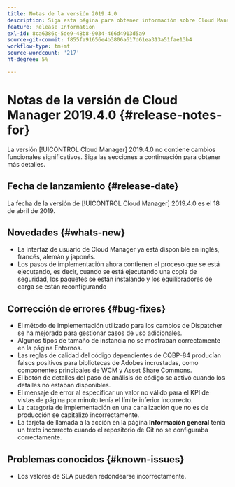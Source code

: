 ```yaml
---
title: Notas de la versión 2019.4.0
description: Siga esta página para obtener información sobre Cloud Manager 2019.4.0.
feature: Release Information
exl-id: 8ca6386c-5de9-48b8-9034-466d4913d5a9
source-git-commit: f855fa91656e4b3806a617d61ea313a51fae13b4
workflow-type: tm+mt
source-wordcount: '217'
ht-degree: 5%

---
```


# Notas de la versión de Cloud Manager 2019.4.0 {#release-notes-for}

La versión [!UICONTROL Cloud Manager] 2019.4.0 no contiene cambios funcionales significativos. Siga las secciones a continuación para obtener más detalles.

## Fecha de lanzamiento {#release-date}

La fecha de la versión de [!UICONTROL Cloud Manager] 2019.4.0 es el 18 de abril de 2019.

## Novedades {#whats-new}

* La interfaz de usuario de Cloud Manager ya está disponible en inglés, francés, alemán y japonés.
* Los pasos de implementación ahora contienen el proceso que se está ejecutando, es decir, cuando se está ejecutando una copia de seguridad, los paquetes se están instalando y los equilibradores de carga se están reconfigurando

## Corrección de errores {#bug-fixes}

* El método de implementación utilizado para los cambios de Dispatcher se ha mejorado para gestionar casos de uso adicionales.
* Algunos tipos de tamaño de instancia no se mostraban correctamente en la página Entornos.
* Las reglas de calidad del código dependientes de CQBP-84 producían falsos positivos para bibliotecas de Adobes incrustadas, como componentes principales de WCM y Asset Share Commons.
* El botón de detalles del paso de análisis de código se activó cuando los detalles no estaban disponibles.
* El mensaje de error al especificar un valor no válido para el KPI de vistas de página por minuto tenía el límite inferior incorrecto.
* La categoría de implementación en una canalización que no es de producción se capitalizó incorrectamente.
* La tarjeta de llamada a la acción en la página **Información general** tenía un texto incorrecto cuando el repositorio de Git no se configuraba correctamente.

## Problemas conocidos {#known-issues}

* Los valores de SLA pueden redondearse incorrectamente.
